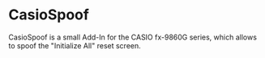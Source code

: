 # CasioSpoof

CasioSpoof is a small Add-In for the CASIO fx-9860G series, which allows to spoof the "Initialize All" reset screen.